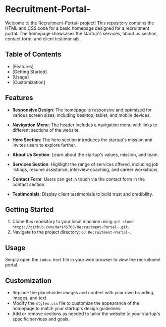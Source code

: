 # Recruitment-Portal-
Welcome to the  Recruitment-Portal- project! This repository contains the HTML and CSS code for a basic homepage designed for a recruitment portal. The homepage showcases the startup's services, about us section, contact form, and client testimonials.

## Table of Contents
- [Features]
- [Getting Started]
- [Usage]
- [Customization]

## Features
- **Responsive Design**: The homepage is responsive and optimized for various screen sizes, including desktop, tablet, and mobile devices.

- **Navigation Menu**: The header includes a navigation menu with links to different sections of the website.

- **Hero Section**: The hero section introduces the startup's mission and invites users to explore further.

- **About Us Section**: Learn about the startup's values, mission, and team.

- **Services Section**: Highlight the range of services offered, including job listings, resume assistance, interview coaching, and career workshops.

- **Contact Form**: Users can get in touch via the contact form in the contact section.

- **Testimonials**: Display client testimonials to build trust and credibility.

## Getting Started
1. Clone this repository to your local machine using `git clone https://github.com/Harsh5703/Recruitment-Portal-.git`.
2. Navigate to the project directory: `cd Recruitment-Portal-`.

## Usage
Simply open the `index.html` file in your web browser to view the recruitment portal.

## Customization
- Replace the placeholder images and content with your own branding, images, and text.
- Modify the `styles.css` file to customize the appearance of the homepage to match your startup's design guidelines.
- Add or remove sections as needed to tailor the website to your startup's specific services and goals.
